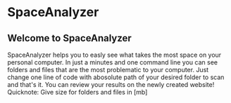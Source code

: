 # SpaceAnalyzer

## Welcome to SpaceAnalyzer
SpaceAnalyzer helps you to easly see what takes the most space on your personal computer. In just a minutes and one command line you can see folders and files that are the most problematic to your computer. Just change one line of code with abosolute path of your desired folder to scan and that's it. You can review your results on the newly created website!
Quicknote: Give size for folders and files in [mb]
